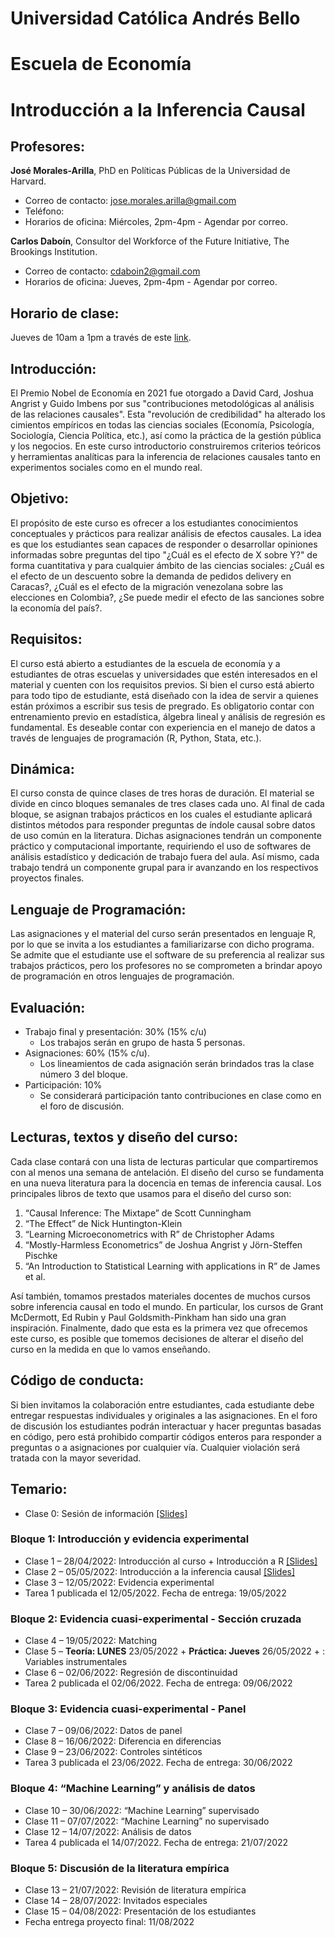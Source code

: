 # Universidad Católica Andrés Bello 
# Escuela de Economía 
# Introducción a la Inferencia Causal 

## Profesores:
**José Morales-Arilla**, PhD en Políticas Públicas de la Universidad de Harvard.
- Correo de contacto: jose.morales.arilla@gmail.com
- Teléfono: 
- Horarios de oficina: Miércoles, 2pm-4pm - Agendar por correo.

**Carlos Daboín**, Consultor del Workforce of the Future Initiative, The Brookings Institution.
- Correo de contacto: cdaboin2@gmail.com
- Horarios de oficina: Jueves, 2pm-4pm - Agendar por correo.

## Horario de clase:
Jueves de 10am a 1pm a través de este [link](https://harvard.zoom.us/my/josemoralesarilla).

## Introducción:
El Premio Nobel de Economía en 2021 fue otorgado a David Card, Joshua Angrist y Guido Imbens por sus "contribuciones metodológicas al análisis de las relaciones causales". Esta "revolución de credibilidad" ha alterado los cimientos empíricos en todas las ciencias sociales (Economía, Psicología, Sociología, Ciencia Política, etc.), así como la práctica de la gestión pública y los negocios. En este curso introductorio construiremos criterios teóricos y herramientas analíticas para la inferencia de relaciones causales tanto en experimentos sociales como en el mundo real. 

## Objetivo: 
El propósito de este curso es ofrecer a los estudiantes conocimientos conceptuales y prácticos para realizar análisis de efectos causales. La idea es que los estudiantes sean capaces de responder o desarrollar opiniones informadas sobre preguntas del tipo "¿Cuál es el efecto de X sobre Y?" de forma cuantitativa y para cualquier ámbito de las ciencias sociales: ¿Cuál es el efecto de un descuento sobre la demanda de pedidos delivery en Caracas?, ¿Cuál es el efecto de la migración venezolana sobre las elecciones en Colombia?, ¿Se puede medir el efecto de las sanciones sobre la economía del país?. 

## Requisitos: 
El curso está abierto a estudiantes de la escuela de economía y a estudiantes de otras escuelas y universidades que estén interesados en el material y cuenten con los requisitos previos. Si bien el curso está abierto para todo tipo de estudiante, está diseñado con la idea de servir a quienes están próximos a escribir sus tesis de pregrado. Es obligatorio contar con entrenamiento previo en estadística, álgebra lineal y análisis de regresión es fundamental. Es deseable contar con experiencia en el manejo de datos a través de lenguajes de programación (R, Python, Stata, etc.). 

## Dinámica: 
El curso consta de quince clases de tres horas de duración. El material se divide en cinco bloques semanales de tres clases cada uno. Al final de cada bloque, se asignan trabajos prácticos en los cuales el estudiante aplicará distintos métodos para responder preguntas de índole causal sobre datos de uso común en la literatura. Dichas asignaciones tendrán un componente práctico y computacional importante, requiriendo el uso de softwares de análisis estadístico y dedicación de trabajo fuera del aula. Así mismo, cada trabajo tendrá un componente grupal para ir avanzando en los respectivos proyectos finales.

## Lenguaje de Programación:
Las asignaciones y el material del curso serán presentados en lenguaje R, por lo que se invita a los estudiantes a familiarizarse con dicho programa. Se admite que el estudiante use el software de su preferencia al realizar sus trabajos prácticos, pero los profesores no se comprometen a brindar apoyo de programación en otros lenguajes de programación. 

## Evaluación:
-	Trabajo final y presentación: 30% (15% c/u)
    -	Los trabajos serán en grupo de hasta 5 personas.
-	Asignaciones: 60% (15% c/u).
    -	Los lineamientos de cada asignación serán brindados tras la clase número 3 del bloque.
-	Participación: 10%
    -	Se considerará participación tanto contribuciones en clase como en el foro de discusión. 

## Lecturas, textos y diseño del curso:
Cada clase contará con una lista de lecturas particular que compartiremos con al menos una semana de antelación. El diseño del curso se fundamenta en una nueva literatura para la docencia en temas de inferencia causal. Los principales libros de texto que usamos para el diseño del curso son: 

1.	“Causal Inference: The Mixtape” de Scott Cunningham
2.	“The Effect” de Nick Huntington-Klein
3.	“Learning Microeconometrics with R” de Christopher Adams
4.	“Mostly-Harmless Econometrics” de Joshua Angrist y Jörn-Steffen Pischke
5.	“An Introduction to Statistical Learning with applications in R” de James et al.

Así también, tomamos prestados materiales docentes de muchos cursos sobre inferencia causal en todo el mundo. En particular, los cursos de Grant McDermott, Ed Rubin y Paul Goldsmith-Pinkham han sido una gran inspiración. Finalmente, dado que esta es la primera vez que ofrecemos este curso, es posible que tomemos decisiones de alterar el diseño del curso en la medida en que lo vamos enseñando.

## Código de conducta:
Si bien invitamos la colaboración entre estudiantes, cada estudiante debe entregar respuestas individuales y originales a las asignaciones. En el foro de discusión los estudiantes podrán interactuar y hacer preguntas basadas en código, pero está prohibido compartir códigos enteros para responder a preguntas o a asignaciones por cualquier vía. Cualquier violación será tratada con la mayor severidad.

## Temario:

-   Clase 0:  Sesión de información <a href="Clase0/Clase0.html" title="[Slides]">[Slides]</a>

###	Bloque 1: Introducción y evidencia experimental

-	Clase 1 – 28/04/2022: Introducción al curso + Introducción a R <a href="Clase1/Clase1.html" title="[Slides]">[Slides]</a>
-	Clase 2 – 05/05/2022: Introducción a la inferencia causal <a href="Clase2/Clase2.html" title="[Slides]">[Slides]</a>
-	Clase 3 – 12/05/2022: Evidencia experimental
-	Tarea 1 publicada el 12/05/2022. Fecha de entrega: 19/05/2022

###	Bloque 2: Evidencia cuasi-experimental - Sección cruzada
-	Clase 4 – 19/05/2022: Matching
-	Clase 5 – **Teoría: LUNES** 23/05/2022 + **Práctica: Jueves** 26/05/2022 + : Variables instrumentales
-	Clase 6 – 02/06/2022: Regresión de discontinuidad
-	Tarea 2 publicada el 02/06/2022. Fecha de entrega: 09/06/2022

###	Bloque 3: Evidencia cuasi-experimental - Panel
-	Clase 7 – 09/06/2022: Datos de panel
-	Clase 8 – 16/06/2022: Diferencia en diferencias
-	Clase 9 – 23/06/2022: Controles sintéticos
-	Tarea 3 publicada el 23/06/2022. Fecha de entrega: 30/06/2022

###	Bloque 4: “Machine Learning” y análisis de datos
-	Clase 10 – 30/06/2022: “Machine Learning” supervisado
-	Clase 11 – 07/07/2022: “Machine Learning” no supervisado
-	Clase 12 – 14/07/2022: Análisis de datos
-	Tarea 4 publicada el 14/07/2022. Fecha de entrega: 21/07/2022

###	Bloque 5: Discusión de la literatura empírica
-	Clase 13 – 21/07/2022: Revisión de literatura empírica
-	Clase 14 – 28/07/2022: Invitados especiales
-	Clase 15 – 04/08/2022: Presentación de los estudiantes
-	Fecha entrega proyecto final: 11/08/2022

